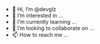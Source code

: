 - 👋 Hi, I’m @devglz
- 👀 I’m interested in ...
- 🌱 I’m currently learning ...
- 💞️ I’m looking to collaborate on ...
- 📫 How to reach me ...

<!---
devglz/devglz is a ✨ special ✨ repository because its `README.md` (this file) appears on your GitHub profile.
You can click the Preview link to take a look at your changes.
--->
